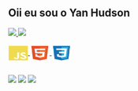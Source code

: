   <!-- ISTP-A -->
## Oii eu sou o Yan Hudson  <!-- um estudante de Analise e desenvolcimento de Sistemas(ADS)! -->
<div align="start">
  <a href="https://github.com/yanhudson">
  <img height="180em" src="https://github-readme-stats.vercel.app/api?username=yanhudson&show_icons=true&theme=dracula&include_all_commits=true&count_private=true"/>
  <img height="180em" src="https://github-readme-stats.vercel.app/api/top-langs/?username=yanhudson&layout=compact&langs_count=7&theme=dracula"/>
</div>
<div style="display: inline_block"><br>
  <img align="center" alt="Yan-Js" height="30" width="40" src="https://raw.githubusercontent.com/devicons/devicon/master/icons/javascript/javascript-plain.svg">
  <img align="center" alt="Yan-HTML" height="30" width="40" src="https://raw.githubusercontent.com/devicons/devicon/master/icons/html5/html5-original.svg">
  <img align="center" alt="Yan-CSS" height="30" width="40" src="https://raw.githubusercontent.com/devicons/devicon/master/icons/css3/css3-original.svg">
<!--   <img align="right" alt="Yan-pic" height="300" style="border-radius:50px;" src="https://share-cdn.picrew.me/shareImg/org/202110/1011016_h1AuaZVX.png"> -->
</div>
  
  ##
 
<div> 
  <a href="https://www.instagram.com/yan_hudson_/" target="_blank"><img src="https://img.shields.io/badge/-Instagram-%23E4405F?style=for-the-badge&logo=instagram&logoColor=white" target="_blank"></a>
  <a href="" target="_blank"><img src="https://img.shields.io/badge/Discord-7289DA?style=for-the-badge&logo=discord&logoColor=white" target="_blank"></a> 
  <a href = "mailto:yan.hudson23@gmail.com"><img src="https://img.shields.io/badge/-Gmail-%23333?style=for-the-badge&logo=gmail&logoColor=white" target="_blank"></a>
   
 
<!--   ![Snake animation](https://github.com/yanhudson/rafaballerini/blob/output/github-contribution-grid-snake.svg) -->
  
</div>
